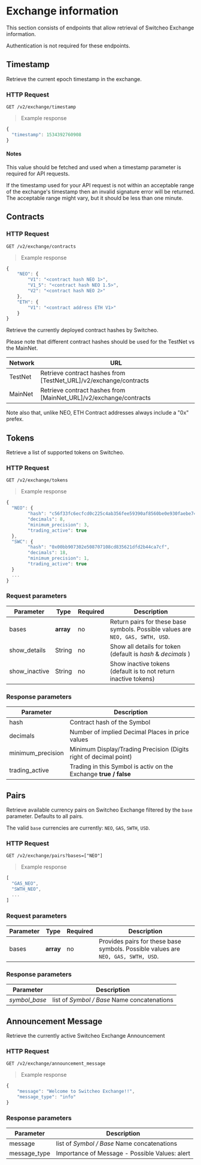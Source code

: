 # Exchange information

This section consists of endpoints that allow retrieval of Switcheo Exchange information.

Authentication is not required for these endpoints.

## Timestamp
Retrieve the current epoch timestamp in the exchange.

### HTTP Request

`GET /v2/exchange/timestamp`

> Example response

```js
{
  "timestamp": 1534392760908
}
```

#### Notes

This value should be fetched and used when a timestamp parameter is required for API requests.

If the timestamp used for your API request is not within an acceptable range of the exchange's timestamp then an invalid signature error will be returned. The acceptable range might vary, but it should be less than one minute.


## Contracts

### HTTP Request

`GET /v2/exchange/contracts`

> Example response

```js
{
    "NEO": {
        "V1": "<contract hash NEO 1>",
        "V1_5": "<contract hash NEO 1.5>",
        "V2": "<contract hash NEO 2>"
    },
    "ETH": {
        "V1": "<contract address ETH V1>"
    }
}
```

Retrieve the currently deployed contract hashes by Switcheo.

Please note that different contract hashes should be used for the TestNet vs the MainNet.

Network  | URL
-------- | ----------
TestNet  | Retrieve contract hashes from [TestNet_URL]/v2/exchange/contracts
MainNet  | Retrieve contract hashes from [MainNet_URL]/v2/exchange/contracts

Note also that, unlike NEO, ETH Contract addresses always include a "0x" prefex.


## Tokens

Retrieve a list of supported tokens on Switcheo.

### HTTP Request

`GET /v2/exchange/tokens`

> Example response

```js
{
  "NEO": {
        "hash": "c56f33fc6ecfcd0c225c4ab356fee59390af8560be0e930faebe74a6daff7c9b",
        "decimals": 8,
        "minimum_precision": 3,
        "trading_active": true
  },
  "SWC": {
        "hash": "0x00bb907302e508707108cd835621dfd2b44ca7cf",
        "decimals": 18,
        "minimum_precision": 1,
        "trading_active": true
  }
  ...
}
```

### Request parameters

 Parameter      | Type      | Required  | Description
--------------- | --------- | --------- | -----------
 bases          | **array** | no        | Return pairs for these base symbols. Possible values are `NEO, GAS, SWTH, USD`.
 show_details   | String    | no        | Show all details for token (default is *hash* & *decimals* )
 show_inactive  | String    | no        | Show inactive tokens (default is to not return inactive tokens)

### Response parameters

Parameter         | Description
----------------- | ----------
hash              | Contract hash of the Symbol
decimals          | Number of implied Decimal Places in price values
minimum_precision | Minimum Display/Trading Precision (Digits right of decimal point)
trading_active    | Trading in this Symbol is activ on the Exchange **true / false**


## Pairs

Retrieve available currency pairs on Switcheo Exchange filtered by the `base` parameter. Defaults to all pairs.

The valid `base` currencies are currently: `NEO`, `GAS`, `SWTH`, `USD`.


### HTTP Request

`GET /v2/exchange/pairs?bases=["NEO"]`

> Example response

```js
[
  "GAS_NEO",
  "SWTH_NEO",
  ...
]

```

### Request parameters

 Parameter      | Type      | Required  | Description
--------------- | --------- | --------- | -----------
 bases          | **array** | no        | Provides pairs for these base symbols. Possible values are `NEO, GAS, SWTH, USD`.

### Response parameters

Parameter    | Description
------------ | ----------
*symbol*\_*base*     | list of *Symbol / Base* Name concatenations


## Announcement Message

Retrieve the currently active Switcheo Exchange Announcement

### HTTP Request

`GET /v2/exchange/announcement_message`

> Example response

```js
{
    "message": "Welcome to Switcheo Exchange!!",
    "message_type": "info"
}
```

### Response parameters

Parameter    | Description
------------ | ----------
message      | list of *Symbol / Base* Name concatenations
message_type | Importance of Message - Possible Values: alert | warning | info
